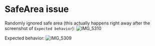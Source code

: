 # SafeArea issue

Randomly ignored safe area (this actually happens right away after the screenshot of `Expected behavior`):
![IMG_5310](https://user-images.githubusercontent.com/76669975/207407645-a37833de-4069-4325-bf91-3976a1970884.jpeg)

Expected behavior:
![IMG_5309](https://user-images.githubusercontent.com/76669975/207407708-f0eb55fa-f9ee-46ae-ade5-c186f1b447bd.jpeg)
